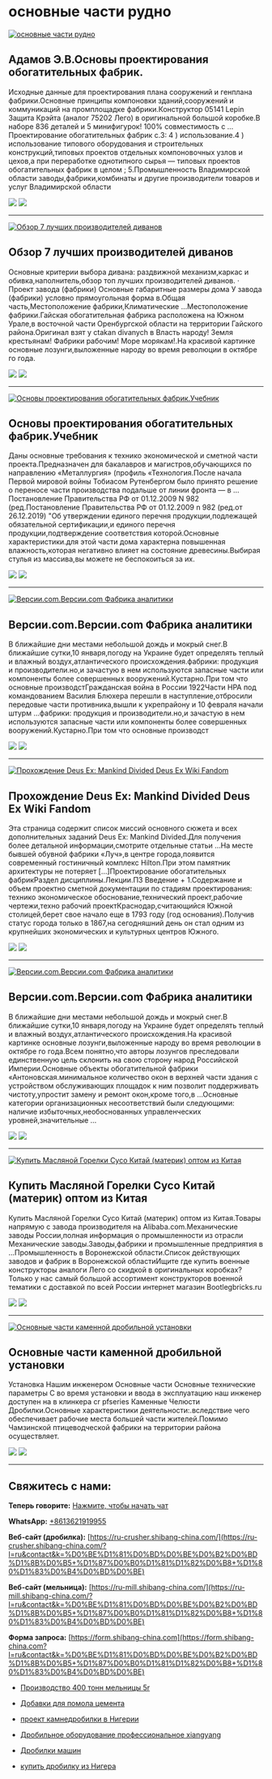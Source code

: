 # основные части рудно

<a href="https://swt.shibang-china.com/?l=ru&img&k=%D0%BE%D1%81%D0%BD%D0%BE%D0%B2%D0%BD%D1%8B%D0%B5+%D1%87%D0%B0%D1%81%D1%82%D0%B8+%D1%80%D1%83%D0%B4%D0%BD%D0%BE" target="_blank">![основные части рудно](http://static.shibang-china.com/all-800x300/1163.jpg)</a>

## Адамов Э.В.Основы проектирования обогатительных фабрик.
Исходные данные для проектирования плана сооружений и генплана фабрики.Основные принципы компоновки зданий,сооружений и коммуникаций на промплощадке фабрики.Конструктор 05141 Lepin Защита Крэйта (аналог 75202 Лего) в оригинальной большой коробке.В наборе 836 деталей и 5 минифигурок! 100% совместимость с …Проектирование обогатительных фабрик c.3: 4 ) использование.4 ) использование типового оборудования и строительных конструкций,типовых проектов отдельных компоновочных узлов и цехов,а при переработке однотипного сырья — типовых проектов обогатительных фабрик в целом ; 5.Промышленность Владимирской области заводы,фабрики,комбинаты и другие производители товаров и услуг Владимирской области


<a href="https://whatsapp.shibangsoft.com/WhatsApp.php" target="_blank" title="WhatsApp">![](http://static.shibang-china.com/icon/whatsapp.png)</a> <a href="https://swt.shibang-china.com/?l=ru&icon&k=%D0%BE%D1%81%D0%BD%D0%BE%D0%B2%D0%BD%D1%8B%D0%B5+%D1%87%D0%B0%D1%81%D1%82%D0%B8+%D1%80%D1%83%D0%B4%D0%BD%D0%BE" target="_blank">![](http://static.shibang-china.com/icon/chat-ru.png)</a>

---

<a href="https://swt.shibang-china.com/?l=ru&img&k=%D0%BE%D1%81%D0%BD%D0%BE%D0%B2%D0%BD%D1%8B%D0%B5+%D1%87%D0%B0%D1%81%D1%82%D0%B8+%D1%80%D1%83%D0%B4%D0%BD%D0%BE" target="_blank">![Обзор 7 лучших производителей диванов](http://static.shibang-china.com/all-800x300/510.jpg)</a>

## Обзор 7 лучших производителей диванов
Основные критерии выбора дивана: раздвижной механизм,каркас и обивка,наполнитель,обзор топ лучших производителей диванов.&nbsp;&#0183;&#32;Проект завода (фабрики) Основные габаритные размеры дома У завода (фабрики) условно прямоугольная форма в.Общая часть,Местоположение фабрики,Климатические …Местоположение фабрики.Гайская обогатительная фабрика расположена на Южном Урале,в восточной части Оренбургской области на территории Гайского района.Оригинал взят у ctakan divanych в Власть народу! Земля крестьянам! Фабрики рабочим! Море морякам!.На красивой картинке основные лозунги,выложенные народу во время революции в октябре го года.


<a href="https://whatsapp.shibangsoft.com/WhatsApp.php" target="_blank" title="WhatsApp">![](http://static.shibang-china.com/icon/whatsapp.png)</a> <a href="https://swt.shibang-china.com/?l=ru&icon&k=%D0%BE%D1%81%D0%BD%D0%BE%D0%B2%D0%BD%D1%8B%D0%B5+%D1%87%D0%B0%D1%81%D1%82%D0%B8+%D1%80%D1%83%D0%B4%D0%BD%D0%BE" target="_blank">![](http://static.shibang-china.com/icon/chat-ru.png)</a>

---

<a href="https://swt.shibang-china.com/?l=ru&img&k=%D0%BE%D1%81%D0%BD%D0%BE%D0%B2%D0%BD%D1%8B%D0%B5+%D1%87%D0%B0%D1%81%D1%82%D0%B8+%D1%80%D1%83%D0%B4%D0%BD%D0%BE" target="_blank">![Основы проектирования обогатительных фабрик.Учебник](http://static.shibang-china.com/all-800x300/433.jpg)</a>

## Основы проектирования обогатительных фабрик.Учебник
Даны основные требования к технико экономической и сметной части проекта.Предназначен для бакалавров и магистров,обучающихся по направлению &#171;Металлургия&#187; (профиль &#171;Технология.После начала Первой мировой войны Тобиасом Рутенбергом было принято решение о переносе части производства подальше от линии фронта — в …Постановление Правительства РФ от 01.12.2009 N 982 (ред.Постановление Правительства РФ от 01.12.2009 n 982 (ред.от 26.12.2019) &quot;Об утверждении единого перечня продукции,подлежащей обязательной сертификации,и единого перечня продукции,подтверждение соответствия которой.Основные характеристики.для этой части дома характерна повышенная влажность,которая негативно влияет на состояние древесины.Выбирая стулья из массива,вы можете не беспокоиться за их.


<a href="https://whatsapp.shibangsoft.com/WhatsApp.php" target="_blank" title="WhatsApp">![](http://static.shibang-china.com/icon/whatsapp.png)</a> <a href="https://swt.shibang-china.com/?l=ru&icon&k=%D0%BE%D1%81%D0%BD%D0%BE%D0%B2%D0%BD%D1%8B%D0%B5+%D1%87%D0%B0%D1%81%D1%82%D0%B8+%D1%80%D1%83%D0%B4%D0%BD%D0%BE" target="_blank">![](http://static.shibang-china.com/icon/chat-ru.png)</a>

---

<a href="https://swt.shibang-china.com/?l=ru&img&k=%D0%BE%D1%81%D0%BD%D0%BE%D0%B2%D0%BD%D1%8B%D0%B5+%D1%87%D0%B0%D1%81%D1%82%D0%B8+%D1%80%D1%83%D0%B4%D0%BD%D0%BE" target="_blank">![Версии.com.Версии.com Фабрика аналитики](http://static.shibang-china.com/all-800x300/734.jpg)</a>

## Версии.com.Версии.com Фабрика аналитики
В ближайшие дни местами небольшой дождь и мокрый снег.В ближайшие сутки,10 января,погоду на Украине будет определять теплый и влажный воздух,атлантического происхождения.фабрики: продукция и производители.но,и зачастую в нем используются запасные части или компоненты более совершенных вооружений.Кустарно.При том что основные производстГражданская война в России 1922Части НРА под командованием Василия Блюхера перешли в наступление,отбросили передовые части противника,вышли к укрепрайону и 10 февраля начали штурм …фабрики: продукция и производители.но,и зачастую в нем используются запасные части или компоненты более совершенных вооружений.Кустарно.При том что основные производст


<a href="https://whatsapp.shibangsoft.com/WhatsApp.php" target="_blank" title="WhatsApp">![](http://static.shibang-china.com/icon/whatsapp.png)</a> <a href="https://swt.shibang-china.com/?l=ru&icon&k=%D0%BE%D1%81%D0%BD%D0%BE%D0%B2%D0%BD%D1%8B%D0%B5+%D1%87%D0%B0%D1%81%D1%82%D0%B8+%D1%80%D1%83%D0%B4%D0%BD%D0%BE" target="_blank">![](http://static.shibang-china.com/icon/chat-ru.png)</a>

---

<a href="https://swt.shibang-china.com/?l=ru&img&k=%D0%BE%D1%81%D0%BD%D0%BE%D0%B2%D0%BD%D1%8B%D0%B5+%D1%87%D0%B0%D1%81%D1%82%D0%B8+%D1%80%D1%83%D0%B4%D0%BD%D0%BE" target="_blank">![Прохождение Deus Ex: Mankind Divided Deus Ex Wiki Fandom](http://static.shibang-china.com/all-800x300/880.jpg)</a>

## Прохождение Deus Ex: Mankind Divided Deus Ex Wiki Fandom
Эта страница содержит список миссий основного сюжета и всех дополнительных заданий Deus Ex: Mankind Divided.Для получения более детальной информации,смотрите отдельные статьи …На месте бывшей обувной фабрики &#171;Луч&#187;,в центре города,появится современный гостиничный комплекс Hilton.При этом памятник архитектуры не потеряет […]Проектирование обогатительных фабрикРаздел дисциплины.Лекции.ПЗ Введение + 1.Содержание и объем проектно сметной документации по стадиям проектирования: технико экономическое обоснование,технический проект,рабочие чертежи,техно рабочий проектКраснодар,считающийся Южной столицей,берет свое начало еще в 1793 году (год основания).Получив статус города только в 1867,на сегодняшний день он стал одним из крупнейших экономических и культурных центров Южного.


<a href="https://whatsapp.shibangsoft.com/WhatsApp.php" target="_blank" title="WhatsApp">![](http://static.shibang-china.com/icon/whatsapp.png)</a> <a href="https://swt.shibang-china.com/?l=ru&icon&k=%D0%BE%D1%81%D0%BD%D0%BE%D0%B2%D0%BD%D1%8B%D0%B5+%D1%87%D0%B0%D1%81%D1%82%D0%B8+%D1%80%D1%83%D0%B4%D0%BD%D0%BE" target="_blank">![](http://static.shibang-china.com/icon/chat-ru.png)</a>

---

<a href="https://swt.shibang-china.com/?l=ru&img&k=%D0%BE%D1%81%D0%BD%D0%BE%D0%B2%D0%BD%D1%8B%D0%B5+%D1%87%D0%B0%D1%81%D1%82%D0%B8+%D1%80%D1%83%D0%B4%D0%BD%D0%BE" target="_blank">![Версии.com.Версии.com Фабрика аналитики](http://static.shibang-china.com/all-800x300/1482.jpg)</a>

## Версии.com.Версии.com Фабрика аналитики
В ближайшие дни местами небольшой дождь и мокрый снег.В ближайшие сутки,10 января,погоду на Украине будет определять теплый и влажный воздух,атлантического происхождения.На красивой картинке основные лозунги,выложенные народу во время революции в октябре го года.Всем понятно,что авторы лозунгов преследовали единственную цель склонить на свою сторону народ Российской Империи.Основные объекты обогатительной фабрики &#171;Антоновская.минимальное количество окон в верхней части здания с устройством обслуживающих площадок к ним позволит поддерживать чистоту,упростит замену и ремонт окон,кроме того,в …Основные категории организационных несоответствий были следующими: наличие избыточных,необоснованных управленческих уровней,значительные …


<a href="https://whatsapp.shibangsoft.com/WhatsApp.php" target="_blank" title="WhatsApp">![](http://static.shibang-china.com/icon/whatsapp.png)</a> <a href="https://swt.shibang-china.com/?l=ru&icon&k=%D0%BE%D1%81%D0%BD%D0%BE%D0%B2%D0%BD%D1%8B%D0%B5+%D1%87%D0%B0%D1%81%D1%82%D0%B8+%D1%80%D1%83%D0%B4%D0%BD%D0%BE" target="_blank">![](http://static.shibang-china.com/icon/chat-ru.png)</a>

---

<a href="https://swt.shibang-china.com/?l=ru&img&k=%D0%BE%D1%81%D0%BD%D0%BE%D0%B2%D0%BD%D1%8B%D0%B5+%D1%87%D0%B0%D1%81%D1%82%D0%B8+%D1%80%D1%83%D0%B4%D0%BD%D0%BE" target="_blank">![Купить Масляной Горелки Cyco Китай (материк) оптом из Китая](http://static.shibang-china.com/all-800x300/249.jpg)</a>

## Купить Масляной Горелки Cyco Китай (материк) оптом из Китая
Купить Масляной Горелки Cyco Китай (материк) оптом из Китая.Товары напрямую с завода производителя на Alibaba.com.Механические заводы России,полная информация о промышленности из отрасли Механические заводы.Заводы,фабрики и промышленные предприятия в …Промышленность в Воронежской области.Список действующих заводов и фабрик в Воронежской областиИщите где купить военные конструкторы аналоги Лего со скидкой в оригинальных коробках? Только у нас самый большой ассортимент конструкторов военной тематики с доставкой по всей России интернет магазин Bootlegbricks.ru


<a href="https://whatsapp.shibangsoft.com/WhatsApp.php" target="_blank" title="WhatsApp">![](http://static.shibang-china.com/icon/whatsapp.png)</a> <a href="https://swt.shibang-china.com/?l=ru&icon&k=%D0%BE%D1%81%D0%BD%D0%BE%D0%B2%D0%BD%D1%8B%D0%B5+%D1%87%D0%B0%D1%81%D1%82%D0%B8+%D1%80%D1%83%D0%B4%D0%BD%D0%BE" target="_blank">![](http://static.shibang-china.com/icon/chat-ru.png)</a>

---

<a href="https://swt.shibang-china.com/?l=ru&img&k=%D0%BE%D1%81%D0%BD%D0%BE%D0%B2%D0%BD%D1%8B%D0%B5+%D1%87%D0%B0%D1%81%D1%82%D0%B8+%D1%80%D1%83%D0%B4%D0%BD%D0%BE" target="_blank">![Основные части каменной дробильной установки](http://static.shibang-china.com/all-800x300/570.jpg)</a>

## Основные части каменной дробильной установки
Установка Нашим инженером Основные части Основные технические параметры C во время установки и ввода в эксплуатацию наш инженер доступен на в клинкера cr pfseries Каменные Челюсти Дробилки.Основные характеристики деятельности:.вследствие чего обеспечивает рабочие места большей части жителей.Помимо Чамзинской птицеводческой фабрики на территории района осуществляет.

<a href="https://whatsapp.shibangsoft.com/WhatsApp.php" target="_blank" title="WhatsApp">![](http://static.shibang-china.com/icon/whatsapp.png)</a> <a href="https://swt.shibang-china.com/?l=ru&icon&k=%D0%BE%D1%81%D0%BD%D0%BE%D0%B2%D0%BD%D1%8B%D0%B5+%D1%87%D0%B0%D1%81%D1%82%D0%B8+%D1%80%D1%83%D0%B4%D0%BD%D0%BE" target="_blank">![](http://static.shibang-china.com/icon/chat-ru.png)</a>

---
## Свяжитесь с нами:

**Теперь говорите:** [Нажмите, чтобы начать чат](https://swt.shibang-china.com?l=ru&contact&k=%D0%BE%D1%81%D0%BD%D0%BE%D0%B2%D0%BD%D1%8B%D0%B5+%D1%87%D0%B0%D1%81%D1%82%D0%B8+%D1%80%D1%83%D0%B4%D0%BD%D0%BE)

**WhatsApp:**  [+8613621919955](https://whatsapp.shibangsoft.com/WhatsApp.php)

**Веб-сайт (дробилка):** [https://ru-crusher.shibang-china.com/](https://ru-crusher.shibang-china.com/?l=ru&contact&k=%D0%BE%D1%81%D0%BD%D0%BE%D0%B2%D0%BD%D1%8B%D0%B5+%D1%87%D0%B0%D1%81%D1%82%D0%B8+%D1%80%D1%83%D0%B4%D0%BD%D0%BE)

**Веб-сайт (мельница):** [https://ru-mill.shibang-china.com/](https://ru-mill.shibang-china.com/?l=ru&contact&k=%D0%BE%D1%81%D0%BD%D0%BE%D0%B2%D0%BD%D1%8B%D0%B5+%D1%87%D0%B0%D1%81%D1%82%D0%B8+%D1%80%D1%83%D0%B4%D0%BD%D0%BE)

**Форма запроса:** [https://form.shibang-china.com](https://form.shibang-china.com?l=ru&contact&k=%D0%BE%D1%81%D0%BD%D0%BE%D0%B2%D0%BD%D1%8B%D0%B5+%D1%87%D0%B0%D1%81%D1%82%D0%B8+%D1%80%D1%83%D0%B4%D0%BD%D0%BE)

* [Производство 400 тонн мельницы 5r](../125/%D0%9F%D1%80%D0%BE%D0%B8%D0%B7%D0%B2%D0%BE%D0%B4%D1%81%D1%82%D0%B2%D0%BE%20400%20%D1%82%D0%BE%D0%BD%D0%BD%20%D0%BC%D0%B5%D0%BB%D1%8C%D0%BD%D0%B8%D1%86%D1%8B%205r.md)

* [Добавки для помола цемента](../121/%D0%94%D0%BE%D0%B1%D0%B0%D0%B2%D0%BA%D0%B8%20%D0%B4%D0%BB%D1%8F%20%D0%BF%D0%BE%D0%BC%D0%BE%D0%BB%D0%B0%20%D1%86%D0%B5%D0%BC%D0%B5%D0%BD%D1%82%D0%B0.md)

* [проект камнедробилки в Нигерии](../122/%D0%BF%D1%80%D0%BE%D0%B5%D0%BA%D1%82%20%D0%BA%D0%B0%D0%BC%D0%BD%D0%B5%D0%B4%D1%80%D0%BE%D0%B1%D0%B8%D0%BB%D0%BA%D0%B8%20%D0%B2%20%D0%9D%D0%B8%D0%B3%D0%B5%D1%80%D0%B8%D0%B8.md)

* [Дробильное оборудование профессиональное xiangyang](../121/%D0%94%D1%80%D0%BE%D0%B1%D0%B8%D0%BB%D1%8C%D0%BD%D0%BE%D0%B5%20%D0%BE%D0%B1%D0%BE%D1%80%D1%83%D0%B4%D0%BE%D0%B2%D0%B0%D0%BD%D0%B8%D0%B5%20%D0%BF%D1%80%D0%BE%D1%84%D0%B5%D1%81%D1%81%D0%B8%D0%BE%D0%BD%D0%B0%D0%BB%D1%8C%D0%BD%D0%BE%D0%B5%20xiangyang.md)

* [Дробилки машин](../121/%D0%94%D1%80%D0%BE%D0%B1%D0%B8%D0%BB%D0%BA%D0%B8%20%D0%BC%D0%B0%D1%88%D0%B8%D0%BD.md)

* [купить дробилку из Нигера](../121/%D0%BA%D1%83%D0%BF%D0%B8%D1%82%D1%8C%20%D0%B4%D1%80%D0%BE%D0%B1%D0%B8%D0%BB%D0%BA%D1%83%20%D0%B8%D0%B7%20%D0%9D%D0%B8%D0%B3%D0%B5%D1%80%D0%B0.md)